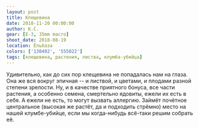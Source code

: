 ```yaml
---
layout: post
title: Клещевина
date: 2018-11-20 00:00:00
author: К.С.
gear: [E-3, 35mm macro]
shoot_date: 2018-08-19
location: Ёльбаза
colors: ['130402', '555022']
tags: [клещевина, растения, листва, клумба-убийца]
---
```

Удивительно, как до сих пор клещевина не попадалась нам на глаза. Она же вся вокруг эпичная -- и листвой, и цветами, и плодами разной степени зрелости. Ну, и в качестве приятного бонуса, все части растения, а особенно семена, смертельно ядовиты, ежели их есть в себя. А ежели не есть, то могут вызвать аллергию. Займёт почётное центральное (высокая же растёт, да и подходить стрёмно) место на нашей клумбе-убийце, если мы когда-нибудь всё-таки решим собрать её.
